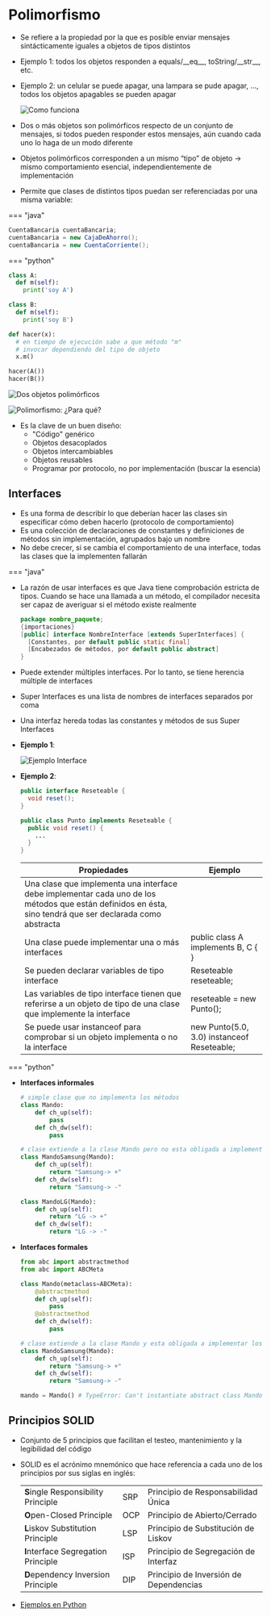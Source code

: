 # Polimorfismo

* Se refiere a la propiedad por la que es posible enviar mensajes sintácticamente iguales a objetos de tipos distintos
* Ejemplo 1: todos los objetos responden a equals/\_\_eq\_\_, toString/\_\_str\_\_, etc.
* Ejemplo 2: un celular se puede apagar, una lampara se pude apagar, ..., todos los objetos apagables se pueden apagar

  ![Como funciona](img/polimorfismo1.png)

* Dos o más objetos son polimórficos respecto de un conjunto de mensajes, si todos pueden responder estos mensajes, aún cuando cada uno lo haga de un modo diferente
* Objetos polimórficos corresponden a un mismo “tipo” de objeto -> mismo comportamiento esencial, independientemente de implementación
* Permite que clases de distintos tipos puedan ser referenciadas por una misma variable:

=== "java"

```java
CuentaBancaria cuentaBancaria;
cuentaBancaria = new CajaDeAhorro();
cuentaBancaria = new CuentaCorriente();
```

=== "python"

```py
class A:
  def m(self):
    print('soy A')

class B:
  def m(self):
    print('soy B')

def hacer(x):
  # en tiempo de ejecución sabe a que método "m" 
  # invocar dependiendo del tipo de objeto
  x.m()       

hacer(A())
hacer(B())
```

![Dos objetos polimórficos](img/polimorfismo2.png)

![Polimorfismo: ¿Para qué?](img/polimorfismo3.png)

* Es la clave de un buen diseño:
  * "Código" genérico
  * Objetos desacoplados
  * Objetos intercambiables
  * Objetos reusables
  * Programar por protocolo, no por implementación (buscar la esencia)

## Interfaces

* Es una forma de describir lo que deberían hacer las clases sin especificar cómo deben hacerlo (protocolo de comportamiento)
* Es una colección de declaraciones de constantes y definiciones de métodos sin implementación, agrupados bajo un nombre
* No debe crecer, si se cambia el comportamiento de una interface, todas las clases que la implementen fallarán

=== "java"

* La razón de usar interfaces es que Java tiene comprobación estricta de tipos. Cuando se hace una llamada a un método, el compilador necesita ser capaz de averiguar si el método existe realmente

  ```java
  package nombre_paquete;
  {importaciones}
  [public] interface NombreInterface [extends SuperInterfaces] {
    [Constantes, por default public static final]
    [Encabezados de métodos, por default public abstract]
  }
  ```

* Puede extender múltiples interfaces. Por lo tanto, se tiene herencia múltiple de interfaces
* Super Interfaces es una lista de nombres de interfaces separados por coma
* Una interfaz hereda todas las constantes y métodos de sus Super Interfaces

* **Ejemplo 1**:

  ![Ejemplo Interface](img/interface-ejemplo.jpg)

* **Ejemplo 2**:

  ```java
  public interface Reseteable {
    void reset();
  }
  ```

  ```java
  public class Punto implements Reseteable {
    public void reset() {
      ...
    }
  }
  ```

  | Propiedades | Ejemplo |
  | -- | -- |
  | Una clase que implementa una interface debe implementar cada uno de los métodos que están definidos en ésta, sino tendrá que ser declarada como abstracta ||
  | Una clase puede implementar una o más interfaces | public class A implements B, C { } |
  | Se pueden declarar variables de tipo interface | Reseteable reseteable; |
  | Las variables de tipo interface tienen que referirse a un objeto de tipo de una clase que implemente la interface | reseteable = new Punto(); |
  | Se puede usar instanceof para comprobar si un objeto implementa o no la interface | new Punto(5.0, 3.0) instanceof Reseteable; |

=== "python"

* **Interfaces informales**

  ```py
  # simple clase que no implementa los métodos
  class Mando:
      def ch_up(self):
          pass
      def ch_dw(self):
          pass

  # clase extiende a la clase Mando pero no esta obligada a implementar los métodos
  class MandoSamsung(Mando):
      def ch_up(self):
          return "Samsung-> +"
      def ch_dw(self):
          return "Samsung-> -"

  class MandoLG(Mando):
      def ch_up(self):
          return "LG -> +"
      def ch_dw(self):
          return "LG -> -"
  ```

* **Interfaces formales**

  ```py
  from abc import abstractmethod
  from abc import ABCMeta

  class Mando(metaclass=ABCMeta):
      @abstractmethod
      def ch_up(self):
          pass
      @abstractmethod
      def ch_dw(self):
          pass

  # clase extiende a la clase Mando y esta obligada a implementar los métodos
  class MandoSamsung(Mando):
      def ch_up(self):
          return "Samsung-> +"
      def ch_dw(self):
          return "Samsung-> -"

  mando = Mando() # TypeError: Can't instantiate abstract class Mando with abstract methods...
  ```

## Principios SOLID

* Conjunto de 5 principios que facilitan el testeo, mantenimiento y la legibilidad del código
* SOLID es el acrónimo mnemónico que hace referencia a cada uno de los principios por sus siglas en inglés:

  ||||
  | -- | -- | -- |
  | **S**ingle Responsibility Principle | SRP | Principio de Responsabilidad Única     |
  | **O**pen-Closed Principle           | OCP | Principio de Abierto/Cerrado           |
  | **L**iskov Substitution Principle   | LSP | Principio de Substitución de Liskov    |
  | **I**nterface Segregation Principle | ISP | Principio de Segregación de Interfaz   |
  | **D**ependency Inversion Principle  | DIP | Principio de Inversión de Dependencias |

* [Ejemplos en Python](https://blog.damavis.com/los-principios-solid-ilustrados-en-ejemplos-sencillos-de-python/)
